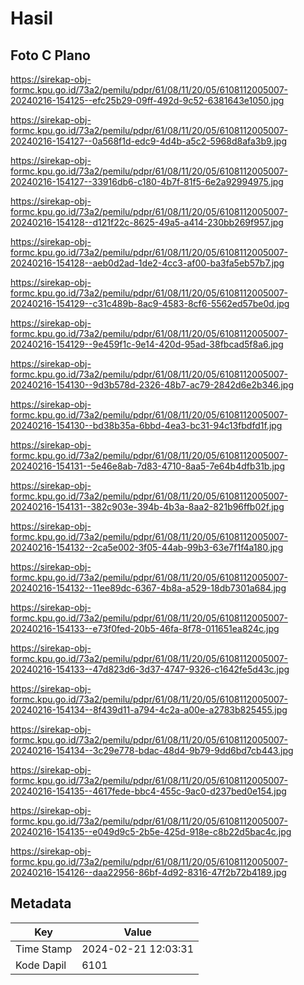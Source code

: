 # Hasil

## Foto C Plano

https://sirekap-obj-formc.kpu.go.id/73a2/pemilu/pdpr/61/08/11/20/05/6108112005007-20240216-154125--efc25b29-09ff-492d-9c52-6381643e1050.jpg

https://sirekap-obj-formc.kpu.go.id/73a2/pemilu/pdpr/61/08/11/20/05/6108112005007-20240216-154127--0a568f1d-edc9-4d4b-a5c2-5968d8afa3b9.jpg

https://sirekap-obj-formc.kpu.go.id/73a2/pemilu/pdpr/61/08/11/20/05/6108112005007-20240216-154127--33916db6-c180-4b7f-81f5-6e2a92994975.jpg

https://sirekap-obj-formc.kpu.go.id/73a2/pemilu/pdpr/61/08/11/20/05/6108112005007-20240216-154128--d121f22c-8625-49a5-a414-230bb269f957.jpg

https://sirekap-obj-formc.kpu.go.id/73a2/pemilu/pdpr/61/08/11/20/05/6108112005007-20240216-154128--aeb0d2ad-1de2-4cc3-af00-ba3fa5eb57b7.jpg

https://sirekap-obj-formc.kpu.go.id/73a2/pemilu/pdpr/61/08/11/20/05/6108112005007-20240216-154129--c31c489b-8ac9-4583-8cf6-5562ed57be0d.jpg

https://sirekap-obj-formc.kpu.go.id/73a2/pemilu/pdpr/61/08/11/20/05/6108112005007-20240216-154129--9e459f1c-9e14-420d-95ad-38fbcad5f8a6.jpg

https://sirekap-obj-formc.kpu.go.id/73a2/pemilu/pdpr/61/08/11/20/05/6108112005007-20240216-154130--9d3b578d-2326-48b7-ac79-2842d6e2b346.jpg

https://sirekap-obj-formc.kpu.go.id/73a2/pemilu/pdpr/61/08/11/20/05/6108112005007-20240216-154130--bd38b35a-6bbd-4ea3-bc31-94c13fbdfd1f.jpg

https://sirekap-obj-formc.kpu.go.id/73a2/pemilu/pdpr/61/08/11/20/05/6108112005007-20240216-154131--5e46e8ab-7d83-4710-8aa5-7e64b4dfb31b.jpg

https://sirekap-obj-formc.kpu.go.id/73a2/pemilu/pdpr/61/08/11/20/05/6108112005007-20240216-154131--382c903e-394b-4b3a-8aa2-821b96ffb02f.jpg

https://sirekap-obj-formc.kpu.go.id/73a2/pemilu/pdpr/61/08/11/20/05/6108112005007-20240216-154132--2ca5e002-3f05-44ab-99b3-63e7f1f4a180.jpg

https://sirekap-obj-formc.kpu.go.id/73a2/pemilu/pdpr/61/08/11/20/05/6108112005007-20240216-154132--11ee89dc-6367-4b8a-a529-18db7301a684.jpg

https://sirekap-obj-formc.kpu.go.id/73a2/pemilu/pdpr/61/08/11/20/05/6108112005007-20240216-154133--e73f0fed-20b5-46fa-8f78-011651ea824c.jpg

https://sirekap-obj-formc.kpu.go.id/73a2/pemilu/pdpr/61/08/11/20/05/6108112005007-20240216-154133--47d823d6-3d37-4747-9326-c1642fe5d43c.jpg

https://sirekap-obj-formc.kpu.go.id/73a2/pemilu/pdpr/61/08/11/20/05/6108112005007-20240216-154134--8f439d11-a794-4c2a-a00e-a2783b825455.jpg

https://sirekap-obj-formc.kpu.go.id/73a2/pemilu/pdpr/61/08/11/20/05/6108112005007-20240216-154134--3c29e778-bdac-48d4-9b79-9dd6bd7cb443.jpg

https://sirekap-obj-formc.kpu.go.id/73a2/pemilu/pdpr/61/08/11/20/05/6108112005007-20240216-154135--4617fede-bbc4-455c-9ac0-d237bed0e154.jpg

https://sirekap-obj-formc.kpu.go.id/73a2/pemilu/pdpr/61/08/11/20/05/6108112005007-20240216-154135--e049d9c5-2b5e-425d-918e-c8b22d5bac4c.jpg

https://sirekap-obj-formc.kpu.go.id/73a2/pemilu/pdpr/61/08/11/20/05/6108112005007-20240216-154126--daa22956-86bf-4d92-8316-47f2b72b4189.jpg


## Metadata

| Key        | Value               |
| ---------- | ------------------- |
| Time Stamp | 2024-02-21 12:03:31 |
| Kode Dapil | 6101                |



